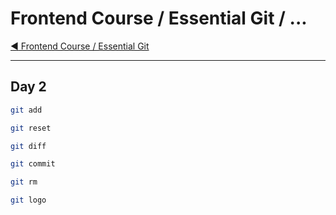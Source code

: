 # Frontend Course / Essential Git / ...

[:arrow_backward: Frontend Course / Essential Git](./README.md)

---

## Day 2

```sh
git add
```

```sh
git reset
```

```sh
git diff
```

```sh
git commit
```

```sh
git rm
```

```sh
git logo
```
